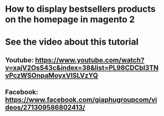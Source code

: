 # How to display bestsellers products on the homepage in magento 2

# See the video about this tutorial
## Youtube: https://www.youtube.com/watch?v=xajV2OsS43c&index=38&list=PL98CDCbI3TNvPczWSOnpaMoyxVISLVzYQ
## Facebook: https://www.facebook.com/giaphugroupcom/videos/271309586802413/
